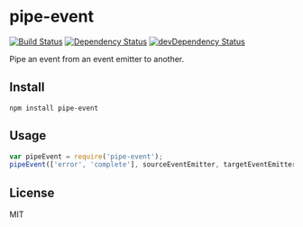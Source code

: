 # pipe-event
[![Build Status](https://travis-ci.org/neoziro/pipe-event.svg?branch=master)](https://travis-ci.org/neoziro/pipe-event)
[![Dependency Status](https://david-dm.org/neoziro/pipe-event.svg?theme=shields.io)](https://david-dm.org/neoziro/pipe-event)
[![devDependency Status](https://david-dm.org/neoziro/pipe-event/dev-status.svg?theme=shields.io)](https://david-dm.org/neoziro/pipe-event#info=devDependencies)

Pipe an event from an event emitter to another.

## Install

```
npm install pipe-event
```

## Usage

```js
var pipeEvent = require('pipe-event');
pipeEvent(['error', 'complete'], sourceEventEmitter, targetEventEmitter);
```

## License

MIT